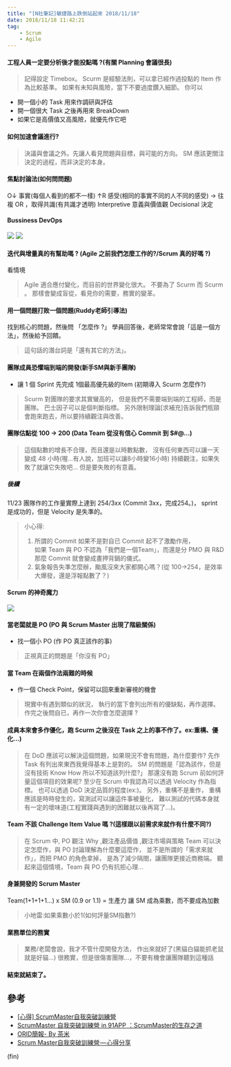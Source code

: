 ```yaml
---
title: "[N社筆記]敏捷路上跌倒站起來 2018/11/18"
date: 2018/11/18 11:42:21
tag:
    - Scrum
    - Agile
---
```


#### 工程人員一定要分析後才能投點嗎 ?(有關 Planning 會議很長)

> 記得設定 Timebox。
Scurm 是經驗法則，可以拿已經作過投點的 Item 作為比較基準。
如果有未知與風險，當下不要過度鑽入細節。
你可以
- 開一個小的 Task 用來作調研與評估
- 開一個很大 Task 之後再用來 BreakDown
- 如果它是高價值又高風險，就優先作它吧

#### 如何加速會議進行?

> 決議與會議之外。先讓人看見問題與目標，與可能的方向。
SM 應該更關注決定的過程，而非決定的本身。

#### 焦點討論法(如何問問題)

O↓ 事實(每個人看到的都不一樣)
↑R 感受(相同的事實不同的人不同的感受) → 往複 OR ，取得共識(有共識才透明)
Interpretive 意義與價值觀
Decisional 決定

#### Bussiness DevOps  
![](https://imgur.com/x0imNlo.jpg)
![](https://i.imgur.com/A04B5uG.jpg)

#### 迭代與增量真的有幫助嗎 ? (Agile 之前我們怎麼工作的?/Scrum 真的好嗎 ?)

看情境
> Agile 適合應付變化，而目前的世界變化很大。
不要為了 Scurm 而 Scurm 。
那樣會變成盲從，看見你的需要，務實的變革。

#### 用一個問題打敗一個問題(Ruddy老師引導法)

找到核心的問題，然後問 「怎麼作 ?」
學員回答後，老師常常會說「這是一個方法」，然後給予回饋。

> 這句話的潛台詞是「還有其它的方法」。

####  團隊成員恐懼端到端的開發(新手SM與新手團隊)
- 讓 1 個 Sprint 先完成 1個最高優先級的Item (初期導入 Scurm 怎麼作?)

> Scurm 對團隊的要求其實蠻高的，
但是我們不需要端到端的工程師，而是團隊。
巴士因子可以是個判斷指標。
另外限制理論[求補充]告訴我們瓶頸會跑來跑去，所以要持續觀注與改善。

#### 團隊估點從 100 → 200 (Data Team 從沒有信心 Commit 到 $#@...)

> 這個點數的增長不合理，而且還是以時數點數，
沒有任何東西可以讓一天變成 48 小時(喔…有人說，加班可以讓8小時變16小時)
持續觀注，如果失敗了就讓它失敗吧…
但是要失敗的有意義。

##### 後續
11/23 團隊作的工作量實際上達到 254/3xx (Commit 3xx，完成254。)，
sprint 是成功的，但是 Velocity 是失準的。
> 小心得: 
> 1. 所謂的 Commit 如果不是對自已 Commit 起不了激勵作用，  
> 如果 Team 與 PO 不認為「我們是一個Team」，而還是分 PMO 與 R&D
> 那麼 Commit 就會變成畫押背鍋的儀式。
> 2. 氣象報告失準怎麼辦，颱風沒來大家都開心嗎？(從 100→254，是效率大爆發，還是浮報點數了？)

#### Scrum 的神奇魔力
![](https://i.imgur.com/T3BV4F3.png)

#### 當老闆就是 PO (PO 與 Scrum Master 出現了階級關係)
- 找一個小 PO (作 PO 真正該作的事)

> 正視真正的問題是「你沒有 PO」

#### 當 Team 在兩個作法兩難的時候
- 作一個 Check Point，保留可以回來重新審視的機會

> 現實中有遇到類似的狀況，
執行的當下會列出所有的優缺點，再作選擇。
作完之後問自已，再作一次你會怎麼選擇 ?

#### 成員本來會多作優化，跑 Scurm 之後沒在 Task 之上的事不作了。ex:重構、優化…)

> 在 DoD 應該可以解決這個問題，如果現況不會有問題，為什麼要作?
先作 Task 有列出來東西我覺得基本上是對的。
SM 的問題是「認為該作，但是沒有技術 Know How 所以不知道該列什麼?」
那還沒有跑 Scrum 前如何評量這個項目的效果呢?
至少在 Scrum 中我認為可以透過 Velocity 作為指標。
也可以透過 DoD 決定品質的程度(ex:)。
另外，重構不是重作，
重構應該是時時發生的，寫測試可以讓這件事被量化， 
難以測試的代碼本身就有一定的壞味道(工程實踐與遇到的困難就以後再寫了…)。

#### Team 不該 Challenge Item Value 嗎 ?(這樣跟以前需求來就作有什麼不同?)

> 在 Scrum 中,
PO 觀注 Why ,觀注產品價值 ,觀注市場與策略
Team 可以決定怎麼作，與 PO 討論理解為什麼要這麼作，
並不是所謂的「需求來就作」，而把 PMO 的角色拿掉，
是為了減少隔閤，讓團隊更接近商務端。
聽起來這個情境，Team 與 PO 仍有抗拒心理...


#### 身兼開發的 Scrum Master

Team(1+1+1+1...) x SM (0.9 or 1.1) = 生產力
讓 SM 成為乘數，而不要成為加數

> 小地雷:如果乘數小於1(如何評量SM指數?)

#### 業務單位的務實

> 業務/老闆會說，我才不管什麼開發方法，
作出來就好了(黑貓白貓能抓老鼠就是好貓...)
很務實，但是很傷害團隊…，不要有機會讓團隊聽到這種話

#### 結束就結束了。

## 參考
- [[心得] ScrumMaster自我突破訓練營](https://medium.com/terryisbloggingonagile/%E5%BF%83%E5%BE%97-scrummaster%E8%87%AA%E6%88%91%E7%AA%81%E7%A0%B4%E8%A8%93%E7%B7%B4%E7%87%9F-3ce6f7c8c6)
- [ScrumMaster 自我突破訓練營 in 91APP ：ScrumMaster的生存之道](https://medium.com/@imfufu/scrummaster-%E8%87%AA%E6%88%91%E7%AA%81%E7%A0%B4%E8%A8%93%E7%B7%B4%E7%87%9F-in-91app-scrummaster%E7%9A%84%E7%94%9F%E5%AD%98%E4%B9%8B%E9%81%93-678f0774d967)
- [ORID簡報- By 茶米](https://drive.google.com/file/d/1CmJJGP7dpnSUzUP3ZrA8nNO1a6aKxM0Z/view?usp=sharing)
- [Scrum Master自我突破訓練營 — 心得分享](https://medium.com/@linchi/scrum-master%E8%87%AA%E6%88%91%E7%AA%81%E7%A0%B4%E8%A8%93%E7%B7%B4%E7%87%9F-%E5%BF%83%E5%BE%97%E5%88%86%E4%BA%AB-9846fa255a27)

(fin)